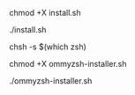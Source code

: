 chmod +X install.sh

./install.sh

chsh -s $(which zsh)

chmod +X ommyzsh-installer.sh

./ommyzsh-installer.sh
